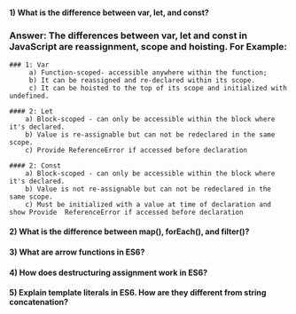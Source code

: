 
#### 1) What is the difference between var, let, and const?

### Answer: The differences between var, let and const in JavaScript are reassignment, scope and hoisting. For Example:
    ### 1: Var
         a) Function-scoped- accessible anywhere within the function;         
         b) It can be reassigned and re-declared within its scope.
         c) It can be hoisted to the top of its scope and initialized with undefined.
    
    #### 2: Let 
        a) Block-scoped - can only be accessible within the block where it's declared.
        b) Value is re-assignable but can not be redeclared in the same scope.
        c) Provide ReferenceError if accessed before declaration
   
    #### 2: Const  
        a) Block-scoped - can only be accessible within the block where it's declared.
        b) Value is not re-assignable but can not be redeclared in the same scope.
        c) Must be initialized with a value at time of declaration and show Provide  ReferenceError if accessed before declaration


#### 2) What is the difference between map(), forEach(), and filter()? 

#### 3) What are arrow functions in ES6?

#### 4) How does destructuring assignment work in ES6?

#### 5) Explain template literals in ES6. How are they different from string concatenation?

 